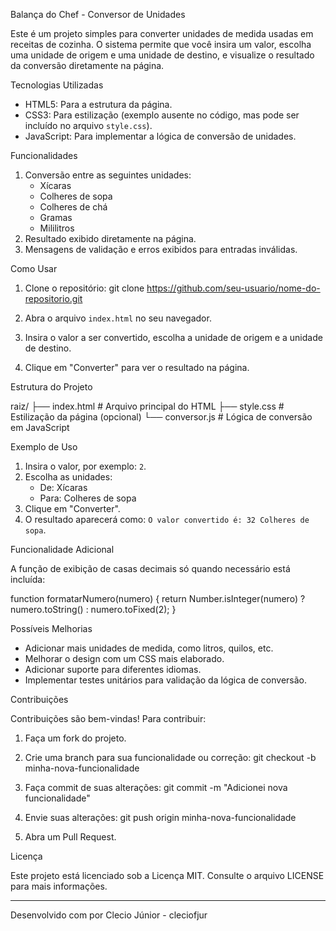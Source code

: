 Balança do Chef - Conversor de Unidades

Este é um projeto simples para converter unidades de medida usadas em receitas de cozinha. O sistema permite que você insira um valor, escolha uma unidade de origem e uma unidade de destino, e visualize o resultado da conversão diretamente na página.

Tecnologias Utilizadas

- HTML5: Para a estrutura da página.
- CSS3: Para estilização (exemplo ausente no código, mas pode ser incluído no arquivo `style.css`).
- JavaScript: Para implementar a lógica de conversão de unidades.

Funcionalidades

1. Conversão entre as seguintes unidades:
   - Xícaras
   - Colheres de sopa
   - Colheres de chá
   - Gramas
   - Mililitros
2. Resultado exibido diretamente na página.
3. Mensagens de validação e erros exibidos para entradas inválidas.

Como Usar

1. Clone o repositório:
   git clone https://github.com/seu-usuario/nome-do-repositorio.git

2. Abra o arquivo `index.html` no seu navegador.
3. Insira o valor a ser convertido, escolha a unidade de origem e a unidade de destino.
4. Clique em "Converter" para ver o resultado na página.

Estrutura do Projeto

raiz/
├── index.html       # Arquivo principal do HTML
├── style.css       # Estilização da página (opcional)
└── conversor.js   # Lógica de conversão em JavaScript

Exemplo de Uso

1. Insira o valor, por exemplo: `2`.
2. Escolha as unidades:
   - De: Xícaras
   - Para: Colheres de sopa
3. Clique em "Converter".
4. O resultado aparecerá como: `O valor convertido é: 32 Colheres de sopa`.

Funcionalidade Adicional

A função de exibição de casas decimais só quando necessário está incluída:

function formatarNumero(numero) {
  return Number.isInteger(numero) ? numero.toString() : numero.toFixed(2);
}


Possíveis Melhorias

- Adicionar mais unidades de medida, como litros, quilos, etc.
- Melhorar o design com um CSS mais elaborado.
- Adicionar suporte para diferentes idiomas.
- Implementar testes unitários para validação da lógica de conversão.

Contribuições

Contribuições são bem-vindas! Para contribuir:

1. Faça um fork do projeto.
   
3. Crie uma branch para sua funcionalidade ou correção:
   git checkout -b minha-nova-funcionalidade

4. Faça commit de suas alterações:
   git commit -m "Adicionei nova funcionalidade"

5. Envie suas alterações:
   git push origin minha-nova-funcionalidade

6. Abra um Pull Request.

Licença

Este projeto está licenciado sob a Licença MIT. Consulte o arquivo LICENSE para mais informações.

---

Desenvolvido com por Clecio Júnior - cleciofjur
